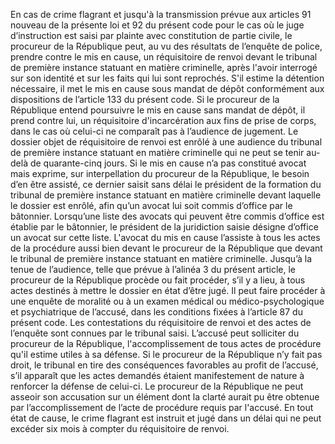 En cas de crime flagrant et jusqu'à la transmission prévue aux articles 91 nouveau de la présente loi et 92 du présent code pour le cas où le juge d’instruction est saisi par plainte avec constitution de partie civile, le procureur de la République peut, au vu des résultats de l’enquête de police, prendre contre le mis en cause, un réquisitoire de renvoi devant le tribunal de première instance statuant en matière criminelle, après l'avoir interrogé sur son identité et sur les faits qui lui sont reprochés. S'il estime la détention nécessaire, il met le mis en cause sous mandat de dépôt conformément aux dispositions de l’article 133 du présent code.
Si le procureur de la République entend poursuivre le mis en cause sans mandat de dépôt, il prend contre lui, un réquisitoire d'incarcération aux fins de prise de corps, dans le cas où celui-ci ne comparaît pas à l’audience de jugement.
Le dossier objet de réquisitoire de renvoi est enrôlé à une audience du tribunal de première instance statuant en matière criminelle qui ne peut se tenir au- delà de quarante-cinq jours.
Si le mis en cause n’a pas constitué avocat mais exprime, sur interpellation du procureur de la République, le besoin d’en être assisté, ce dernier saisit sans délai le président de la formation du tribunal de première instance statuant en matière criminelle devant laquelle le dossier est enrôlé, afin qu’un avocat lui soit commis d’office par le bâtonnier. Lorsqu’une liste des avocats qui peuvent être commis d’office est établie par le bâtonnier, le président de la juridiction saisie désigne d’office un avocat sur cette liste.
L'avocat du mis en cause l’assiste à tous les actes de la procédure aussi bien devant le procureur de la République que devant le tribunal de première instance statuant en matière criminelle.
Jusqu’à la tenue de l’audience, telle que prévue à l’alinéa 3 du présent article, le procureur de la République procède ou fait procéder, s’il y a lieu, à tous actes destinés à mettre le dossier en état d’être jugé. Il peut faire procéder à une enquête de moralité ou à un examen médical ou médico-psychologique et psychiatrique de l’accusé, dans les conditions fixées à l’article 87 du présent code.
Les contestations du réquisitoire de renvoi et des actes de l’enquête sont connues par le tribunal saisi.
L’accusé peut solliciter du procureur de la République, l'accomplissement de tous actes de procédure qu'il estime utiles à sa défense. Si le procureur de la République n’y fait pas droit, le tribunal en tire des conséquences favorables au profit de l’accusé, s’il apparaît que les actes demandés étaient manifestement de nature à renforcer la défense de celui-ci. Le procureur de la République ne peut asseoir son accusation sur un élément dont la clarté aurait pu être obtenue par l’accomplissement de l’acte de procédure requis par l'accusé.
En tout état de cause, le crime flagrant est instruit et jugé dans un délai qui ne peut excéder six mois à compter du réquisitoire de renvoi.